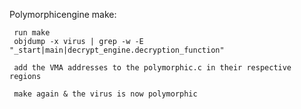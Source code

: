 
Polymorphicengine make:

     run make
     objdump -x virus | grep -w -E "_start|main|decrypt_engine.decryption_function"

     add the VMA addresses to the polymorphic.c in their respective regions

     make again & the virus is now polymorphic
